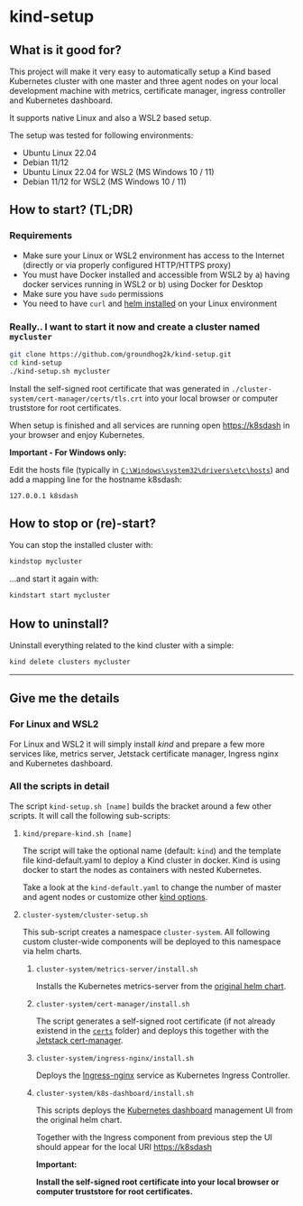 # kind-setup

## What is it good for?

This project will make it very easy to automatically setup a Kind based Kubernetes cluster with one master and three agent nodes on your local development machine with metrics, certificate manager, ingress controller and Kubernetes dashboard.

It supports native Linux and also a WSL2 based setup.

The setup was tested for following environments:

- Ubuntu Linux 22.04
- Debian 11/12
- Ubuntu Linux 22.04 for WSL2 (MS Windows 10 / 11)
- Debian 11/12 for WSL2 (MS Windows 10 / 11)

## How to start? (TL;DR)

### Requirements

- Make sure your Linux or WSL2 environment has access to the Internet (directly or via properly configured HTTP/HTTPS proxy)
- You must have Docker installed and accessible from WSL2 by a) having docker services running in WSL2 or b) using Docker for Desktop
- Make sure you have `sudo` permissions
- You need to have `curl` and [helm installed](https://helm.sh/docs/intro/install/) on your Linux environment

### Really.. I want to start it now and create a cluster named `mycluster`

```bash
git clone https://github.com/groundhog2k/kind-setup.git
cd kind-setup
./kind-setup.sh mycluster
```

Install the self-signed root certificate that was generated in `./cluster-system/cert-manager/certs/tls.crt` into your local browser or computer truststore for root certificates.

When setup is finished and all services are running open [https://k8sdash](https://k8sdash) in your browser and enjoy Kubernetes.

**Important - For Windows only:**

Edit the hosts file (typically in [`C:\Windows\system32\drivers\etc\hosts`](C:/Windows/system32/drivers/etc/hosts)) and add a mapping line for the hostname k8sdash:

```text
127.0.0.1 k8sdash
```

## How to stop or (re)-start?

You can stop the installed cluster with:

```bash
kindstop mycluster
```

...and start it again with:

```bash
kindstart start mycluster
```

## How to uninstall?

Uninstall everything related to the kind cluster with a simple:

```bash
kind delete clusters mycluster
```

---

## Give me the details

### For Linux and WSL2

For Linux and WSL2 it will simply install *kind* and prepare a few more services like, metrics server, Jetstack certificate manager, Ingress nginx and Kubernetes dashboard.

### All the scripts in detail

The script `kind-setup.sh [name]` builds the bracket around a few other scripts.
It will call the following sub-scripts:

1. `kind/prepare-kind.sh [name]`

    The script will take the optional name (default: `kind`) and the template file kind-default.yaml to deploy a Kind cluster in docker.
    Kind is using docker to start the nodes as containers with nested Kubernetes.

    Take a look at the `kind-default.yaml` to change the number of master and agent nodes or customize other [kind options](https://kind.sigs.k8s.io/docs/user/configuration/#getting-started).

2. `cluster-system/cluster-setup.sh`

   This sub-script creates a namespace `cluster-system`. All following custom cluster-wide components will be deployed to this namespace via helm charts.

   1. `cluster-system/metrics-server/install.sh`

      Installs the Kubernetes metrics-server from the [original helm chart](https://github.com/kubernetes-sigs/metrics-server).

   2. `cluster-system/cert-manager/install.sh`

      The script generates a self-signed root certificate (if not already existend in the [`certs`](https://github.com/groundhog2k/kind-setup/tree/main/cluster-system/cert-manager/certs) folder) and deploys this together with the [Jetstack cert-manager](https://github.com/cert-manager/cert-manager).

   3. `cluster-system/ingress-nginx/install.sh`

      Deploys the [Ingress-nginx](https://github.com/kubernetes/ingress-nginx) service as Kubernetes Ingress Controller.

   4. `cluster-system/k8s-dashboard/install.sh`

      This scripts deploys the [Kubernetes dashboard](https://github.com/kubernetes/dashboard) management UI from the original helm chart.

      Together with the Ingress component from previous step the UI should appear for the local URI [https://k8sdash](https://k8sdash)

      **Important:**

      **Install the self-signed root certificate into your local browser or computer truststore for root certificates.**
